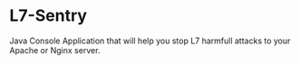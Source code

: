 # L7-Sentry
 Java Console Application that will help you stop L7 harmfull attacks to your Apache or Nginx server.
